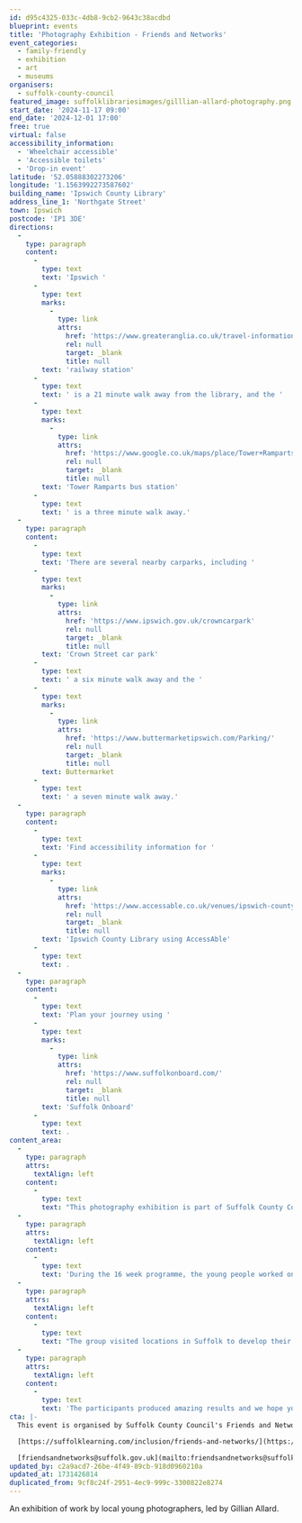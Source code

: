 ```yaml
---
id: d95c4325-033c-4db8-9cb2-9643c38acdbd
blueprint: events
title: 'Photography Exhibition - Friends and Networks'
event_categories:
  - family-friendly
  - exhibition
  - art
  - museums
organisers:
  - suffolk-county-council
featured_image: suffolklibrariesimages/gilllian-allard-photography.png
start_date: '2024-11-17 09:00'
end_date: '2024-12-01 17:00'
free: true
virtual: false
accessibility_information:
  - 'Wheelchair accessible'
  - 'Accessible toilets'
  - 'Drop-in event'
latitude: '52.05888302273206'
longitude: '1.1563992273587602'
building_name: 'Ipswich County Library'
address_line_1: 'Northgate Street'
town: Ipswich
postcode: 'IP1 3DE'
directions:
  -
    type: paragraph
    content:
      -
        type: text
        text: 'Ipswich '
      -
        type: text
        marks:
          -
            type: link
            attrs:
              href: 'https://www.greateranglia.co.uk/travel-information/station-information/ips'
              rel: null
              target: _blank
              title: null
        text: 'railway station'
      -
        type: text
        text: ' is a 21 minute walk away from the library, and the '
      -
        type: text
        marks:
          -
            type: link
            attrs:
              href: 'https://www.google.co.uk/maps/place/Tower+Ramparts+bus+station/@52.0590456,1.1530657,17z/data=!4m23!1m16!4m15!1m6!1m2!1s0x47d9a1d34396d717:0xe270c06e32b8a13f!2sTower+Ramparts+bus+station,+Ipswich!2m2!1d1.154715!2d52.059341!1m6!1m2!1s0x47d9a1d4b1ce6d1f:0xd66f77daa10f45b6!2sCounty+Library,+Northgate+St,+Ipswich+IP1+3DE!2m2!1d1.1565145!2d52.0587199!3e2!3m5!1s0x47d9a1d34396d717:0xe270c06e32b8a13f!8m2!3d52.059341!4d1.154715!16s%2Fg%2F1q67cvcv8?entry=ttu'
              rel: null
              target: _blank
              title: null
        text: 'Tower Ramparts bus station'
      -
        type: text
        text: ' is a three minute walk away.'
  -
    type: paragraph
    content:
      -
        type: text
        text: 'There are several nearby carparks, including '
      -
        type: text
        marks:
          -
            type: link
            attrs:
              href: 'https://www.ipswich.gov.uk/crowncarpark'
              rel: null
              target: _blank
              title: null
        text: 'Crown Street car park'
      -
        type: text
        text: ' a six minute walk away and the '
      -
        type: text
        marks:
          -
            type: link
            attrs:
              href: 'https://www.buttermarketipswich.com/Parking/'
              rel: null
              target: _blank
              title: null
        text: Buttermarket
      -
        type: text
        text: ' a seven minute walk away.'
  -
    type: paragraph
    content:
      -
        type: text
        text: 'Find accessibility information for '
      -
        type: text
        marks:
          -
            type: link
            attrs:
              href: 'https://www.accessable.co.uk/venues/ipswich-county-library'
              rel: null
              target: _blank
              title: null
        text: 'Ipswich County Library using AccessAble'
      -
        type: text
        text: .
  -
    type: paragraph
    content:
      -
        type: text
        text: 'Plan your journey using '
      -
        type: text
        marks:
          -
            type: link
            attrs:
              href: 'https://www.suffolkonboard.com/'
              rel: null
              target: _blank
              title: null
        text: 'Suffolk Onboard'
      -
        type: text
        text: .
content_area:
  -
    type: paragraph
    attrs:
      textAlign: left
    content:
      -
        type: text
        text: "This photography exhibition is part of Suffolk County Council's Friends and Networks projects, and has been created by young people participating in the programme."
  -
    type: paragraph
    attrs:
      textAlign: left
    content:
      -
        type: text
        text: 'During the 16 week programme, the young people worked on a range of tasks from using a pop-up studio and DSLR cameras to manipulating images using editing software. '
  -
    type: paragraph
    attrs:
      textAlign: left
    content:
      -
        type: text
        text: "The group visited locations in Suffolk to develop their photography, including Jimmy's Farm, Ickworth House, and Pin Mill."
  -
    type: paragraph
    attrs:
      textAlign: left
    content:
      -
        type: text
        text: 'The participants produced amazing results and we hope you enjoy viewing a selection of their work. '
cta: |-
  This event is organised by Suffolk County Council's Friends and Networks

  [https://suffolklearning.com/inclusion/friends-and-networks/](https://suffolklearning.com/inclusion/friends-and-networks/) 

  [friendsandnetworks@suffolk.gov.uk](mailto:friendsandnetworks@suffolk.gov.uk)
updated_by: c2a9acd7-26be-4f49-89cb-918d0960210a
updated_at: 1731426814
duplicated_from: 9cf8c24f-2951-4ec9-999c-3300822e8274
---
```

An exhibition of work by local young photographers, led by Gillian Allard.